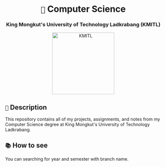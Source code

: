 <div align="center">
  <h1><code>🏫</code> Computer Science</h1>
  <h3>King Mongkut's University of Technology Ladkrabang (KMITL)</h3>
</div>

<div align="center">
  <a href="https://image.pungrumpy.cloud/img/KMITL">
    <img src="https://image.pungrumpy.cloud/img/KMITL" alt="KMITL" width="200">
  </a>
</div>

## `📃` Description

This repository contains all of my projects, assignments, and notes from my Computer Science degree at King Mongkut's University of Technology Ladkrabang.

## `📚` How to see

You can searching for year and semester with branch name.
